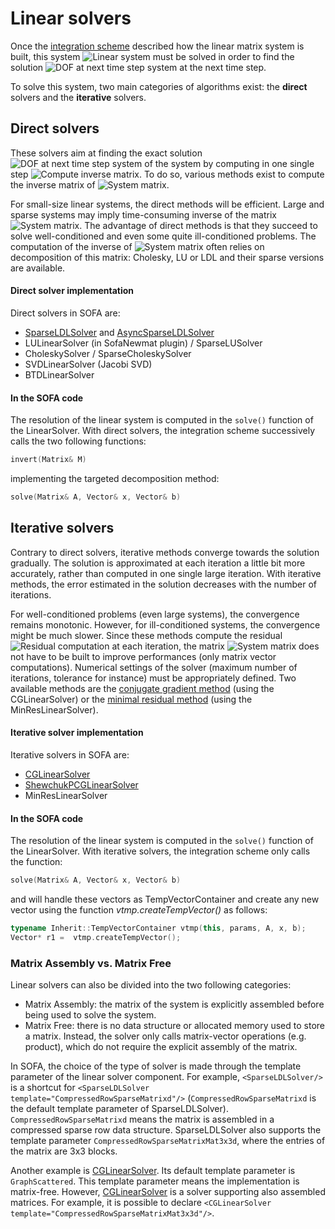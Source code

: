 Linear solvers
==============

Once the [integration scheme](https://www.sofa-framework.org/community/doc/simulation-principles/system-resolution/integration-scheme/) described how the linear matrix system is built, this system <img class="latex" src="https://latex.codecogs.com/png.latex?\mathbf{A}x=b" title="Linear system" /> must be solved in order to find the solution <img class="latex" src="https://latex.codecogs.com/png.latex?x(t+dt)" title="DOF at next time step system" /> at the next time step.


To solve this system, two main categories of algorithms exist: the **direct** solvers and the **iterative** solvers.

Direct solvers
--------------

These solvers aim at finding the exact solution <img class="latex" src="https://latex.codecogs.com/png.latex?x(t+dt)" title="DOF at next time step system" /> of the system by computing in one single step <img class="latex" src="https://latex.codecogs.com/png.latex?\mathbf{A}^{-1}b" title="Compute inverse matrix" />. To do so, various methods exist to compute the inverse matrix of <img class="latex" src="https://latex.codecogs.com/png.latex?\mathbf{A}" title="System matrix" />.

For small-size linear systems, the direct methods will be efficient. Large and sparse systems may imply time-consuming inverse of the matrix <img class="latex" src="https://latex.codecogs.com/png.latex?\mathbf{A}" title="System matrix" />. The advantage of direct methods is that they succeed to solve well-conditioned and even some quite ill-conditioned problems. The computation of the inverse of <img class="latex" src="https://latex.codecogs.com/png.latex?\mathbf{A}" title="System matrix" /> often relies on decomposition of this matrix: Cholesky, LU or LDL and their sparse versions are available.


#### Direct solver implementation

Direct solvers in SOFA are:

- [SparseLDLSolver](https://www.sofa-framework.org/community/doc/using-sofa/components/linearsolver/sparseldlsolver/) and [AsyncSparseLDLSolver](https://www.sofa-framework.org/community/doc/components/linearsolvers/asyncsparseldlsolver//)
- LULinearSolver (in SofaNewmat plugin) / SparseLUSolver
- CholeskySolver / SparseCholeskySolver
- SVDLinearSolver (Jacobi SVD)
- BTDLinearSolver



#### In the SOFA code


The resolution of the linear system is computed in the `solve()` function of the LinearSolver. With direct solvers, the integration scheme successively calls the two following functions:

``` cpp
invert(Matrix& M)
```
implementing the targeted decomposition method:
``` cpp
solve(Matrix& A, Vector& x, Vector& b)
```



Iterative solvers
-----------------

Contrary to direct solvers, iterative methods converge towards the solution gradually. The solution is approximated at each iteration a little bit more accurately, rather than computed in one single large iteration. With iterative methods, the error estimated in the solution decreases with the number of iterations.

For well-conditioned problems (even large systems), the convergence remains monotonic. However, for ill-conditioned systems, the convergence might be much slower. Since these methods compute the residual <img class="latex" src="https://latex.codecogs.com/png.latex?r=\mathbf{A}x-b" title="Residual computation" /> at each iteration, the matrix <img class="latex" src="https://latex.codecogs.com/png.latex?\mathbf{A}" title="System matrix" /> does not have to be built to improve performances (only matrix vector computations). Numerical settings of the solver (maximum number of iterations, tolerance for instance) must be appropriately defined. Two available methods are the [conjugate gradient method](http://en.wikipedia.org/wiki/Conjugate_gradient_method) (using the CGLinearSolver) or the [minimal residual method](http://en.wikipedia.org/wiki/Generalized_minimal_residual_method) (using the MinResLinearSolver).


#### Iterative solver implementation

Iterative solvers in SOFA are:

- [CGLinearSolver](https://www.sofa-framework.org/community/doc/using-sofa/components/linearsolver/cglinearsolver/)
- [ShewchukPCGLinearSolver](https://www.sofa-framework.org/community/doc/components/linearsolvers/preconditioned-cg/)
- MinResLinearSolver


#### In the SOFA code


The resolution of the linear system is computed in the `solve()` function of the LinearSolver. With iterative solvers, the integration scheme only calls the function:

``` cpp
solve(Matrix& A, Vector& x, Vector& b)
```
and will handle these vectors as TempVectorContainer and create any new vector using the function *vtmp.createTempVector()* as follows:
``` cpp
typename Inherit::TempVectorContainer vtmp(this, params, A, x, b);
Vector* r1 =  vtmp.createTempVector();
```


### Matrix Assembly vs. Matrix Free

Linear solvers can also be divided into the two following categories:
- Matrix Assembly: the matrix of the system is explicitly assembled before being used to solve the system.
- Matrix Free: there is no data structure or allocated memory used to store a matrix.
Instead, the solver only calls matrix-vector operations (e.g. product), which do not require the explicit assembly of the matrix.

In SOFA, the choice of the type of solver is made through the template parameter of the linear solver component.
For example, `<SparseLDLSolver/>` is a shortcut for `<SparseLDLSolver template="CompressedRowSparseMatrixd"/>` (`CompressedRowSparseMatrixd` is the default template parameter of SparseLDLSolver).
`CompressedRowSparseMatrixd` means the matrix is assembled in a compressed sparse row data structure.
SparseLDLSolver also supports the template parameter `CompressedRowSparseMatrixMat3x3d`, where the entries of the matrix are 3x3 blocks.

Another example is [CGLinearSolver](https://www.sofa-framework.org/community/doc/components/linearsolvers/cglinearsolver/).
Its default template parameter is `GraphScattered`.
This template parameter means the implementation is matrix-free.
However, [CGLinearSolver](https://www.sofa-framework.org/community/doc/components/linearsolvers/cglinearsolver/) is a solver supporting also assembled matrices.
For example, it is possible to declare `<CGLinearSolver template="CompressedRowSparseMatrixMat3x3d"/>`.
